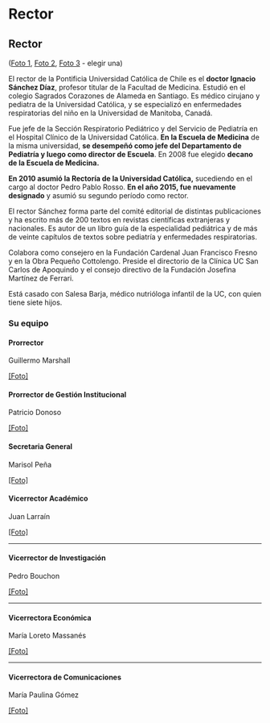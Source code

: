 # Rector

## **Rector**

\([Foto 1](https://drive.google.com/open?id=13_zapIegx2z3n5zEJophrFSufiOi0-Oq), [Foto 2](https://drive.google.com/open?id=1_fnlya4masTPDa7-YfcNjM3mdSSkkTeb), [Foto 3](https://drive.google.com/open?id=1LXAqw1ok4rmsPQFHPNziqiko3TH1h9DS) - elegir una\)

El rector de la Pontificia Universidad Católica de Chile es el **doctor Ignacio Sánchez Díaz**, profesor titular de la Facultad de Medicina. Estudió en el colegio Sagrados Corazones de Alameda en Santiago. Es médico cirujano y pediatra de la Universidad Católica, y se especializó en enfermedades respiratorias del niño en la Universidad de Manitoba, Canadá.

Fue jefe de la Sección Respiratorio Pediátrico y del Servicio de Pediatría en el Hospital Clínico de la Universidad Católica. **En la Escuela de Medicina** de la misma universidad, **se desempeñó como jefe del Departamento de Pediatría y luego como director de Escuela**. En 2008 fue elegido **decano de la Escuela de Medicina.**

**En 2010 asumió la Rectoría de la Universidad Católica,** sucediendo en el cargo al doctor Pedro Pablo Rosso. **En el año 2015, fue nuevamente designado** y asumió su segundo período como rector.

El rector Sánchez forma parte del comité editorial de distintas publicaciones y ha escrito más de 200 textos en revistas científicas extranjeras y nacionales. Es autor de un libro guía de la especialidad pediátrica y de más de veinte capítulos de textos sobre pediatría y enfermedades respiratorias.

Colabora como consejero en la Fundación Cardenal Juan Francisco Fresno y en la Obra Pequeño Cottolengo. Preside el directorio de la Clínica UC San Carlos de Apoquindo y el consejo directivo de la Fundación Josefina Martínez de Ferrari.

Está casado con Salesa Barja, médico nutrióloga infantil de la UC, con quien tiene siete hijos.

### **Su equipo**

#### **Prorrector**

Guillermo Marshall

[\[Foto\]](https://drive.google.com/open?id=1WTrdmL6htnqlEizxO3dGnBtXJYUCSbH3)

#### **Prorrector de Gestión Institucional**

Patricio Donoso

[\[Foto\]](https://drive.google.com/open?id=1jMmY0c563jLwyPgcftavvg6JuERxerwZ)

#### **Secretaria General**

Marisol Peña

[\[Foto\]](https://drive.google.com/open?id=1x8VnD_2cDwMrIW5yOE2VCkRxmyDb38iW)

#### **Vicerrector Académico**

Juan Larraín

[\[Foto\]](https://drive.google.com/open?id=1wTOEsNa0RjEqniuaG7ZWE5ITwb30gGrD)  
****

#### **Vicerrector de Investigación**

Pedro Bouchon

[\[Foto\]](https://drive.google.com/open?id=12f-7x622jSs-OBeQIQFHsDf2ZYALJ4YD)  
****

#### **Vicerrectora Económica**

María Loreto Massanés

[\[Foto\]](https://drive.google.com/open?id=1WOah_tVAdN1qXxNqi-vJD868bNA7NHgS)  
****

#### **Vicerrectora de Comunicaciones**

María Paulina Gómez

[\[Foto\]](https://drive.google.com/open?id=1Ngm41mjMnaSd5d2GxpziU54vBLDcIT6T)  


